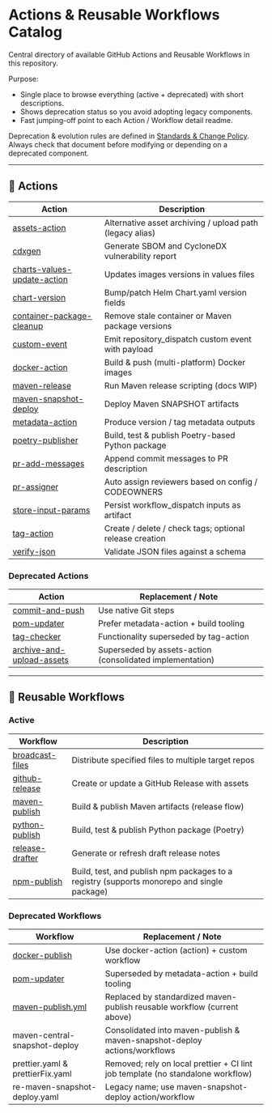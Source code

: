 # Actions & Reusable Workflows Catalog

Central directory of available GitHub Actions and Reusable Workflows in this repository.

Purpose:

* Single place to browse everything (active + deprecated) with short descriptions.
* Shows deprecation status so you avoid adopting legacy components.
* Fast jumping-off point to each Action / Workflow detail readme.

Deprecation & evolution rules are defined in [Standards & Change Policy](standards-and-change-policy.md). Always check that document before modifying or depending on a deprecated component.

---

## 🔄 Actions

| Action | Description |
|--------|-------------|
| [assets-action](../actions/assets-action/README.md) | Alternative asset archiving / upload path (legacy alias) |
| [cdxgen](../actions/cdxgen/README.md) | Generate SBOM and CycloneDX vulnerability report |
| [charts-values-update-action](../actions/charts-values-update-action/README.md) | Updates images versions in values files |
| [chart-version](../actions/chart-version/README.md) | Bump/patch Helm Chart.yaml version fields |
| [container-package-cleanup](../actions/container-package-cleanup/README.md) | Remove stale container or Maven package versions |
| [custom-event](../actions/custom-event/README.md) | Emit repository_dispatch custom event with payload |
| [docker-action](../actions/docker-action/README.md) | Build & push (multi-platform) Docker images |
| [maven-release](../actions/maven-release/README.md) | Run Maven release scripting (docs WIP) |
| [maven-snapshot-deploy](../actions/maven-snapshot-deploy/README.md) | Deploy Maven SNAPSHOT artifacts |
| [metadata-action](../actions/metadata-action/README.md) | Produce version / tag metadata outputs |
| [poetry-publisher](../actions/poetry-publisher/README.md) | Build, test & publish Poetry-based Python package |
| [pr-add-messages](../actions/pr-add-messages/README.md) | Append commit messages to PR description |
| [pr-assigner](../actions/pr-assigner/README.md) | Auto assign reviewers based on config / CODEOWNERS |
| [store-input-params](../actions/store-input-params/README.md) | Persist workflow_dispatch inputs as artifact |
| [tag-action](../actions/tag-action/README.md) | Create / delete / check tags; optional release creation |
| [verify-json](../actions/verify-json/README.md) | Validate JSON files against a schema |

### Deprecated Actions

| Action | Replacement / Note |
|--------|--------------------|
| [commit-and-push](../actions/commit-and-push/README.md) | Use native Git steps |
| [pom-updater](../actions/pom-updater/README.md) | Prefer metadata-action + build tooling |
| [tag-checker](../actions/tag-checker/README.md) | Functionality superseded by tag-action |
| [archive-and-upload-assets](../actions/archive-and-upload-assets/README.md) | Superseded by assets-action (consolidated implementation) |


---

## 🔄 Reusable Workflows

### Active

| Workflow | Description |
|----------|-------------|
| [broadcast-files](reusable/broadcast-files.md) | Distribute specified files to multiple target repos |
| [github-release](reusable/github-release.md) | Create or update a GitHub Release with assets |
| [maven-publish](reusable/maven-publish.md) | Build & publish Maven artifacts (release flow) |
| [python-publish](reusable/python-publish.md) | Build, test & publish Python package (Poetry) |
| [release-drafter](reusable/release-drafter.md) | Generate or refresh draft release notes |
| [npm-publish](reusable/npm-publish.md) | Build, test, and publish npm packages to a registry (supports monorepo and single package) |

### Deprecated Workflows

| Workflow | Replacement / Note |
|----------|--------------------|
| [docker-publish](reusable/docker-publish.md) | Use docker-action (action) + custom workflow |
| [pom-updater](reusable/pom-updater.md) | Superseded by metadata-action + build tooling |
| [maven-publish.yml](reusable/maven-publish.md) | Replaced by standardized maven-publish reusable workflow (current above) |
| maven-central-snapshot-deploy | Consolidated into maven-publish & maven-snapshot-deploy actions/workflows |
| prettier.yaml & prettierFix.yaml | Removed; rely on local prettier + CI lint job template (no standalone workflow) |
| re-maven-snapshot-deploy.yaml | Legacy name; use maven-snapshot-deploy action/workflow |
